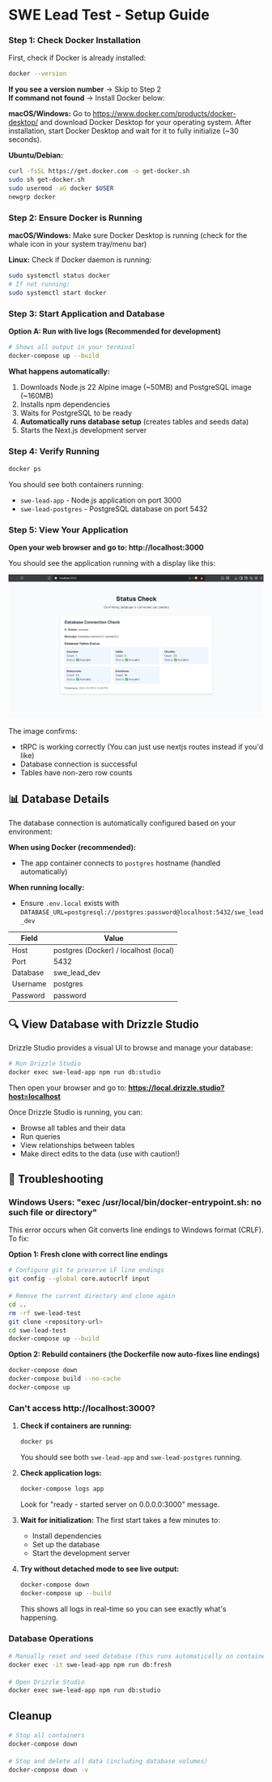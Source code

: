 # SWE Lead Test - Setup Guide

### Step 1: Check Docker Installation

First, check if Docker is already installed:

```bash
docker --version
```

**If you see a version number** → Skip to Step 2  
**If command not found** → Install Docker below:

**macOS/Windows:**
Go to https://www.docker.com/products/docker-desktop/ and download Docker Desktop for your operating system.
After installation, start Docker Desktop and wait for it to fully initialize (~30 seconds).

**Ubuntu/Debian:**

```bash
curl -fsSL https://get.docker.com -o get-docker.sh
sudo sh get-docker.sh
sudo usermod -aG docker $USER
newgrp docker
```

### Step 2: Ensure Docker is Running

**macOS/Windows:** Make sure Docker Desktop is running (check for the whale icon in your system tray/menu bar)

**Linux:** Check if Docker daemon is running:

```bash
sudo systemctl status docker
# If not running:
sudo systemctl start docker
```

### Step 3: Start Application and Database

**Option A: Run with live logs (Recommended for development)**

```bash
# Shows all output in your terminal
docker-compose up --build
```

**What happens automatically:**

1. Downloads Node.js 22 Alpine image (~50MB) and PostgreSQL image (~160MB)
2. Installs npm dependencies
3. Waits for PostgreSQL to be ready
4. **Automatically runs database setup** (creates tables and seeds data)
5. Starts the Next.js development server

### Step 4: Verify Running

```bash
docker ps
```

You should see both containers running:

- `swe-lead-app` - Node.js application on port 3000
- `swe-lead-postgres` - PostgreSQL database on port 5432

### Step 5: View Your Application

**Open your web browser and go to: http://localhost:3000**

You should see the application running with a display like this:

![Database Success](./public/sucess.png)

The image confirms:

- tRPC is working correctly (You can just use nextjs routes instead if you'd like)
- Database connection is successful
- Tables have non-zero row counts

## 📊 Database Details

The database connection is automatically configured based on your environment:

**When using Docker (recommended):**

- The app container connects to `postgres` hostname (handled automatically)

**When running locally:**

- Ensure `.env.local` exists with `DATABASE_URL=postgresql://postgres:password@localhost:5432/swe_lead_dev`

| Field    | Value                                 |
| -------- | ------------------------------------- |
| Host     | postgres (Docker) / localhost (local) |
| Port     | 5432                                  |
| Database | swe_lead_dev                          |
| Username | postgres                              |
| Password | password                              |

## 🔍 View Database with Drizzle Studio

Drizzle Studio provides a visual UI to browse and manage your database:

```bash
# Run Drizzle Studio
docker exec swe-lead-app npm run db:studio
```

Then open your browser and go to: **https://local.drizzle.studio?host=localhost**

Once Drizzle Studio is running, you can:

- Browse all tables and their data
- Run queries
- View relationships between tables
- Make direct edits to the data (use with caution!)

## 🔧 Troubleshooting

### Windows Users: "exec /usr/local/bin/docker-entrypoint.sh: no such file or directory"

This error occurs when Git converts line endings to Windows format (CRLF). To fix:

**Option 1: Fresh clone with correct line endings**

```bash
# Configure git to preserve LF line endings
git config --global core.autocrlf input

# Remove the current directory and clone again
cd ..
rm -rf swe-lead-test
git clone <repository-url>
cd swe-lead-test
docker-compose up --build
```

**Option 2: Rebuild containers (the Dockerfile now auto-fixes line endings)**

```bash
docker-compose down
docker-compose build --no-cache
docker-compose up
```

### Can't access http://localhost:3000?

1. **Check if containers are running:**

   ```bash
   docker ps
   ```

   You should see both `swe-lead-app` and `swe-lead-postgres` running.

2. **Check application logs:**

   ```bash
   docker-compose logs app
   ```

   Look for "ready - started server on 0.0.0.0:3000" message.

3. **Wait for initialization:**
   The first start takes a few minutes to:
   - Install dependencies
   - Set up the database
   - Start the development server
4. **Try without detached mode to see live output:**
   ```bash
   docker-compose down
   docker-compose up --build
   ```
   This shows all logs in real-time so you can see exactly what's happening.

### Database Operations

```bash
# Manually reset and seed database (this runs automatically on container start)
docker exec -it swe-lead-app npm run db:fresh

# Open Drizzle Studio
docker exec swe-lead-app npm run db:studio
```

## Cleanup

```bash
# Stop all containers
docker-compose down

# Stop and delete all data (including database volumes)
docker-compose down -v
```
